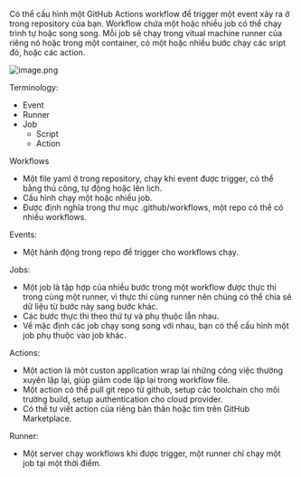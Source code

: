 Có thể cấu hình một GitHub Actions workflow để trigger một event xảy ra ở trong repository của bạn. Workflow chứa một hoặc nhiều job có thể chạy trình tự hoặc song song. Mỗi job sẽ chạy trong vitual machine runner của riêng nó hoặc trong một container, có một hoặc nhiều bước chạy các sript đó, hoặc các action.

![image.png](https://docs.github.com/assets/cb-25535/mw-1440/images/help/actions/overview-actions-simple.webp)

Terminology:
- Event
- Runner
- Job
    - Script
    - Action

Workflows
- Một file yaml ở trong repository, chạy khi event được trigger, có thể bằng thủ công, tự động hoặc lên lịch.
- Cấu hình chạy một hoặc nhiều job.
- Được định nghĩa trong thư mục .github/workflows, một repo có thể có nhiều workflows. 

Events:
- Một hành động trong repo để trigger cho workflows chạy.

Jobs:
- Một job là tập hợp của nhiều bước trong một workflow được thực thi trong cùng một runner, vì thực thi cùng runner nên chúng có thể chia sẻ dữ liệu từ bước này sang bước khác. 
- Các bước thực thi theo thứ tự và phụ thuộc lẫn nhau.
- Về mặc định các job chạy song song với nhau, bạn có thể cấu hình một job phụ thuộc vào job khác.

Actions:
- Một action là một custon application wrap lại những công việc thường xuyên lặp lại, giúp giảm code lặp lại trong workflow file.
- Một action có thể pull git repo từ github, setup các toolchain cho môi trường build, setup authentication cho cloud provider. 
- Có thể tự viết action của riêng bản thân hoặc tìm trên GitHub Marketplace.

Runner:
- Một server chạy workflows khi được trigger, một runner chỉ chạy một job tại một thời điểm.


